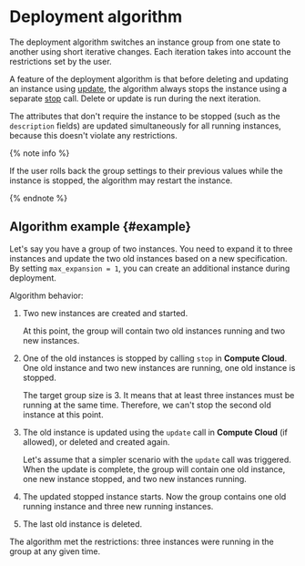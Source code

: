 # Deployment algorithm

The deployment algorithm switches an instance group from one state to another using short iterative changes. Each iteration takes into account the restrictions set by the user.

A feature of the deployment algorithm is that before deleting and updating an instance using [update](../../../api-ref/grpc/instance_service.md#Update), the algorithm always stops the instance using a separate [stop](../../../api-ref/grpc/instance_service.md#Stop) call. Delete or update is run during the next iteration.

The attributes that don't require the instance to be stopped (such as the `description` fields) are updated simultaneously for all running instances, because this doesn't violate any restrictions.

{% note info %}

If the user rolls back the group settings to their previous values while the instance is stopped, the algorithm may restart the instance.

{% endnote %}

## Algorithm example {#example}

Let's say you have a group of two instances. You need to expand it to three instances and update the two old instances based on a new specification. By setting `max_expansion = 1`, you can create an additional instance during deployment.

Algorithm behavior:

1. Two new instances are created and started.

   At this point, the group will contain two old instances running and two new instances.

1. One of the old instances is stopped by calling `stop` in **Compute Cloud**. One old instance and two new instances are running, one old instance is stopped.

   The target group size is 3. It means that at least three instances must be running at the same time. Therefore, we can't stop the second old instance at this point.

1. The old instance is updated using the `update` call in **Compute Cloud** (if allowed), or deleted and created again.

   Let's assume that a simpler scenario with the `update` call was triggered. When the update is complete, the group will contain one old instance, one new instance stopped, and two new instances running.

1. The updated stopped instance starts. Now the group contains one old running instance and three new running instances.

1. The last old instance is deleted.

The algorithm met the restrictions: three instances were running in the group at any given time.

